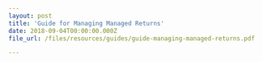 ```yaml
---
layout: post
title: 'Guide for Managing Managed Returns'
date: 2018-09-04T00:00:00.000Z
file_url: /files/resources/guides/guide-managing-managed-returns.pdf

---
```


